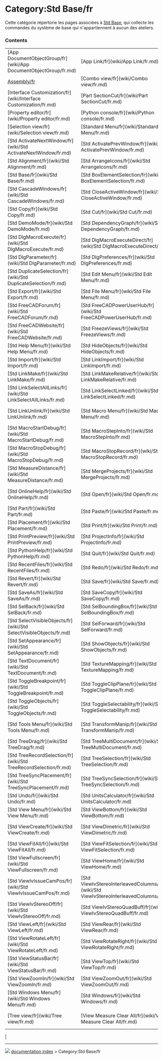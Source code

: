# Category:Std Base/fr
Cette catégorie répertorie les pages associées à [Std Base](Std_Base/fr.md), qui collecte les commandes du système de base qui n\'appartiennent à aucun des ateliers.

### Contents

|     |     |     |
| --- | --- | --- |
| [App DocumentObjectGroup/fr](wiki/App DocumentObjectGroup/fr.md) | [App Link/fr](wiki/App Link/fr.md) | [App Part/fr](wiki/App Part/fr.md) |
| [Assembly/fr](wiki/Assembly/fr.md) | [Combo view/fr](wiki/Combo view/fr.md) | [DAG view/fr](wiki/DAG view/fr.md) |
| [Interface Customization/fr](wiki/Interface Customization/fr.md) | [Part SectionCut/fr](wiki/Part SectionCut/fr.md) | [Part/fr](wiki/Part/fr.md) |
| [Property editor/fr](wiki/Property editor/fr.md) | [Python console/fr](wiki/Python console/fr.md) | [Report view/fr](wiki/Report view/fr.md) |
| [Selection view/fr](wiki/Selection view/fr.md) | [Standard Menu/fr](wiki/Standard Menu/fr.md) | [Std About/fr](wiki/Std About/fr.md) |
| [Std ActivateNextWindow/fr](wiki/Std ActivateNextWindow/fr.md) | [Std ActivatePrevWindow/fr](wiki/Std ActivatePrevWindow/fr.md) | [Std AddonMgr/fr](wiki/Std AddonMgr/fr.md) |
| [Std Alignment/fr](wiki/Std Alignment/fr.md) | [Std ArrangeIcons/fr](wiki/Std ArrangeIcons/fr.md) | [Std AxisCross/fr](wiki/Std AxisCross/fr.md) |
| [Std Base/fr](wiki/Std Base/fr.md) | [Std BoxElementSelection/fr](wiki/Std BoxElementSelection/fr.md) | [Std BoxSelection/fr](wiki/Std BoxSelection/fr.md) |
| [Std CascadeWindows/fr](wiki/Std CascadeWindows/fr.md) | [Std CloseActiveWindow/fr](wiki/Std CloseActiveWindow/fr.md) | [Std CloseAllWindows/fr](wiki/Std CloseAllWindows/fr.md) |
| [Std Copy/fr](wiki/Std Copy/fr.md) | [Std Cut/fr](wiki/Std Cut/fr.md) | [Std Delete/fr](wiki/Std Delete/fr.md) |
| [Std DemoMode/fr](wiki/Std DemoMode/fr.md) | [Std DependencyGraph/fr](wiki/Std DependencyGraph/fr.md) | [Std DlgCustomize/fr](wiki/Std DlgCustomize/fr.md) |
| [Std DlgMacroExecute/fr](wiki/Std DlgMacroExecute/fr.md) | [Std DlgMacroExecuteDirect/fr](wiki/Std DlgMacroExecuteDirect/fr.md) | [Std DlgMacroRecord/fr](wiki/Std DlgMacroRecord/fr.md) |
| [Std DlgParameter/fr](wiki/Std DlgParameter/fr.md) | [Std DlgPreferences/fr](wiki/Std DlgPreferences/fr.md) | [Std DrawStyle/fr](wiki/Std DrawStyle/fr.md) |
| [Std DuplicateSelection/fr](wiki/Std DuplicateSelection/fr.md) | [Std Edit Menu/fr](wiki/Std Edit Menu/fr.md) | [Std Edit/fr](wiki/Std Edit/fr.md) |
| [Std Export/fr](wiki/Std Export/fr.md) | [Std File Menu/fr](wiki/Std File Menu/fr.md) | [Std FreeCADFAQ/fr](wiki/Std FreeCADFAQ/fr.md) |
| [Std FreeCADForum/fr](wiki/Std FreeCADForum/fr.md) | [Std FreeCADPowerUserHub/fr](wiki/Std FreeCADPowerUserHub/fr.md) | [Std FreeCADUserHub/fr](wiki/Std FreeCADUserHub/fr.md) |
| [Std FreeCADWebsite/fr](wiki/Std FreeCADWebsite/fr.md) | [Std FreezeViews/fr](wiki/Std FreezeViews/fr.md) | [Std Group/fr](wiki/Std Group/fr.md) |
| [Std Help Menu/fr](wiki/Std Help Menu/fr.md) | [Std HideObjects/fr](wiki/Std HideObjects/fr.md) | [Std HideSelection/fr](wiki/Std HideSelection/fr.md) |
| [Std Import/fr](wiki/Std Import/fr.md) | [Std LinkImport/fr](wiki/Std LinkImport/fr.md) | [Std LinkImportAll/fr](wiki/Std LinkImportAll/fr.md) |
| [Std LinkMake/fr](wiki/Std LinkMake/fr.md) | [Std LinkMakeRelative/fr](wiki/Std LinkMakeRelative/fr.md) | [Std LinkReplace/fr](wiki/Std LinkReplace/fr.md) |
| [Std LinkSelectAllLinks/fr](wiki/Std LinkSelectAllLinks/fr.md) | [Std LinkSelectLinked/fr](wiki/Std LinkSelectLinked/fr.md) | [Std LinkSelectLinkedFinal/fr](wiki/Std LinkSelectLinkedFinal/fr.md) |
| [Std LinkUnlink/fr](wiki/Std LinkUnlink/fr.md) | [Std Macro Menu/fr](wiki/Std Macro Menu/fr.md) | [Std MacroAttachDebugger/fr](wiki/Std MacroAttachDebugger/fr.md) |
| [Std MacroStartDebug/fr](wiki/Std MacroStartDebug/fr.md) | [Std MacroStepInto/fr](wiki/Std MacroStepInto/fr.md) | [Std MacroStepOver/fr](wiki/Std MacroStepOver/fr.md) |
| [Std MacroStopDebug/fr](wiki/Std MacroStopDebug/fr.md) | [Std MacroStopRecord/fr](wiki/Std MacroStopRecord/fr.md) | [Std MainFullscreen/fr](wiki/Std MainFullscreen/fr.md) |
| [Std MeasureDistance/fr](wiki/Std MeasureDistance/fr.md) | [Std MergeProjects/fr](wiki/Std MergeProjects/fr.md) | [Std New/fr](wiki/Std New/fr.md) |
| [Std OnlineHelp/fr](wiki/Std OnlineHelp/fr.md) | [Std Open/fr](wiki/Std Open/fr.md) | [Std OrthographicCamera/fr](wiki/Std OrthographicCamera/fr.md) |
| [Std Part/fr](wiki/Std Part/fr.md) | [Std Paste/fr](wiki/Std Paste/fr.md) | [Std PerspectiveCamera/fr](wiki/Std PerspectiveCamera/fr.md) |
| [Std Placement/fr](wiki/Std Placement/fr.md) | [Std Print/fr](wiki/Std Print/fr.md) | [Std PrintPdf/fr](wiki/Std PrintPdf/fr.md) |
| [Std PrintPreview/fr](wiki/Std PrintPreview/fr.md) | [Std ProjectInfo/fr](wiki/Std ProjectInfo/fr.md) | [Std ProjectUtil/fr](wiki/Std ProjectUtil/fr.md) |
| [Std PythonHelp/fr](wiki/Std PythonHelp/fr.md) | [Std Quit/fr](wiki/Std Quit/fr.md) | [Std RandomColor/fr](wiki/Std RandomColor/fr.md) |
| [Std RecentFiles/fr](wiki/Std RecentFiles/fr.md) | [Std Redo/fr](wiki/Std Redo/fr.md) | [Std Refresh/fr](wiki/Std Refresh/fr.md) |
| [Std Revert/fr](wiki/Std Revert/fr.md) | [Std Save/fr](wiki/Std Save/fr.md) | [Std SaveAll/fr](wiki/Std SaveAll/fr.md) |
| [Std SaveAs/fr](wiki/Std SaveAs/fr.md) | [Std SaveCopy/fr](wiki/Std SaveCopy/fr.md) | [Std SceneInspector/fr](wiki/Std SceneInspector/fr.md) |
| [Std SelBack/fr](wiki/Std SelBack/fr.md) | [Std SelBoundingBox/fr](wiki/Std SelBoundingBox/fr.md) | [Std SelectAll/fr](wiki/Std SelectAll/fr.md) |
| [Std SelectVisibleObjects/fr](wiki/Std SelectVisibleObjects/fr.md) | [Std SelForward/fr](wiki/Std SelForward/fr.md) | [Std SendToPythonConsole/fr](wiki/Std SendToPythonConsole/fr.md) |
| [Std SetAppearance/fr](wiki/Std SetAppearance/fr.md) | [Std ShowObjects/fr](wiki/Std ShowObjects/fr.md) | [Std ShowSelection/fr](wiki/Std ShowSelection/fr.md) |
| [Std TextDocument/fr](wiki/Std TextDocument/fr.md) | [Std TextureMapping/fr](wiki/Std TextureMapping/fr.md) | [Std TileWindows/fr](wiki/Std TileWindows/fr.md) |
| [Std ToggleBreakpoint/fr](wiki/Std ToggleBreakpoint/fr.md) | [Std ToggleClipPlane/fr](wiki/Std ToggleClipPlane/fr.md) | [Std ToggleNavigation/fr](wiki/Std ToggleNavigation/fr.md) |
| [Std ToggleObjects/fr](wiki/Std ToggleObjects/fr.md) | [Std ToggleSelectability/fr](wiki/Std ToggleSelectability/fr.md) | [Std ToggleVisibility/fr](wiki/Std ToggleVisibility/fr.md) |
| [Std Tools Menu/fr](wiki/Std Tools Menu/fr.md) | [Std TransformManip/fr](wiki/Std TransformManip/fr.md) | [Std TreeCollapseDocument/fr](wiki/Std TreeCollapseDocument/fr.md) |
| [Std TreeDrag/fr](wiki/Std TreeDrag/fr.md) | [Std TreeMultiDocument/fr](wiki/Std TreeMultiDocument/fr.md) | [Std TreePreSelection/fr](wiki/Std TreePreSelection/fr.md) |
| [Std TreeRecordSelection/fr](wiki/Std TreeRecordSelection/fr.md) | [Std TreeSelection/fr](wiki/Std TreeSelection/fr.md) | [Std TreeSingleDocument/fr](wiki/Std TreeSingleDocument/fr.md) |
| [Std TreeSyncPlacement/fr](wiki/Std TreeSyncPlacement/fr.md) | [Std TreeSyncSelection/fr](wiki/Std TreeSyncSelection/fr.md) | [Std TreeSyncView/fr](wiki/Std TreeSyncView/fr.md) |
| [Std Undo/fr](wiki/Std Undo/fr.md) | [Std UnitsCalculator/fr](wiki/Std UnitsCalculator/fr.md) | [Std UserEditMode/fr](wiki/Std UserEditMode/fr.md) |
| [Std View Menu/fr](wiki/Std View Menu/fr.md) | [Std ViewBottom/fr](wiki/Std ViewBottom/fr.md) | [Std ViewBoxZoom/fr](wiki/Std ViewBoxZoom/fr.md) |
| [Std ViewCreate/fr](wiki/Std ViewCreate/fr.md) | [Std ViewDimetric/fr](wiki/Std ViewDimetric/fr.md) | [Std ViewDockUndockFullscreen/fr](wiki/Std ViewDockUndockFullscreen/fr.md) |
| [Std ViewFitAll/fr](wiki/Std ViewFitAll/fr.md) | [Std ViewFitSelection/fr](wiki/Std ViewFitSelection/fr.md) | [Std ViewFront/fr](wiki/Std ViewFront/fr.md) |
| [Std ViewFullscreen/fr](wiki/Std ViewFullscreen/fr.md) | [Std ViewHome/fr](wiki/Std ViewHome/fr.md) | [Std ViewIsometric/fr](wiki/Std ViewIsometric/fr.md) |
| [Std ViewIvIssueCamPos/fr](wiki/Std ViewIvIssueCamPos/fr.md) | [Std ViewIvStereoInterleavedColumns/fr](wiki/Std ViewIvStereoInterleavedColumns/fr.md) | [Std ViewIvStereoInterleavedRows/fr](wiki/Std ViewIvStereoInterleavedRows/fr.md) |
| [Std ViewIvStereoOff/fr](wiki/Std ViewIvStereoOff/fr.md) | [Std ViewIvStereoQuadBuff/fr](wiki/Std ViewIvStereoQuadBuff/fr.md) | [Std ViewIvStereoRedGreen/fr](wiki/Std ViewIvStereoRedGreen/fr.md) |
| [Std ViewLeft/fr](wiki/Std ViewLeft/fr.md) | [Std ViewRear/fr](wiki/Std ViewRear/fr.md) | [Std ViewRight/fr](wiki/Std ViewRight/fr.md) |
| [Std ViewRotateLeft/fr](wiki/Std ViewRotateLeft/fr.md) | [Std ViewRotateRight/fr](wiki/Std ViewRotateRight/fr.md) | [Std ViewScreenShot/fr](wiki/Std ViewScreenShot/fr.md) |
| [Std ViewStatusBar/fr](wiki/Std ViewStatusBar/fr.md) | [Std ViewTop/fr](wiki/Std ViewTop/fr.md) | [Std ViewTrimetric/fr](wiki/Std ViewTrimetric/fr.md) |
| [Std ViewZoomIn/fr](wiki/Std ViewZoomIn/fr.md) | [Std ViewZoomOut/fr](wiki/Std ViewZoomOut/fr.md) | [Std WhatsThis/fr](wiki/Std WhatsThis/fr.md) |
| [Std Windows Menu/fr](wiki/Std Windows Menu/fr.md) | [Std Windows/fr](wiki/Std Windows/fr.md) | [Std Workbench/fr](wiki/Std Workbench/fr.md) |
| [Tree view/fr](wiki/Tree view/fr.md) | [View Measure Clear All/fr](wiki/View Measure Clear All/fr.md) | [View Measure Toggle All/fr](wiki/View Measure Toggle All/fr.md) |
|



---
![](images/Right_arrow.png) [documentation index](../README.md) > Category:Std Base/fr
